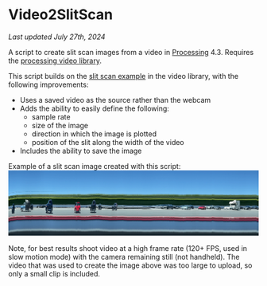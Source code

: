 # Video2SlitScan
*Last updated July 27th, 2024*

A script to create slit scan images from a video in [Processing] 4.3. Requires the [processing video library].

This script builds on the [slit scan example] in the video library, with the following improvements:
- Uses a saved video as the source rather than the webcam
- Adds the ability to easily define the following:
    -  sample rate
    -  size of the image
    -  direction in which the image is plotted
    -  position of the slit along the width of the video
-  Includes the ability to save the image

Example of a slit scan image created with this script:
![slitscan image with cars](https://github.com/mroman10/Video2SlitScan/blob/master/cars_example_long.png)

Note, for best results shoot video at a high frame rate (120+ FPS, used in slow motion mode) with the camera remaining still (not handheld). The video that was used to create the image above was too large to upload, so only a small clip is included.

[//]: # (These are reference links used in the body of this note and get stripped out when the markdown processor does its job. There is no need to format nicely because it shouldn't be seen. Thanks SO - http://stackoverflow.com/questions/4823468/store-comments-in-markdown-syntax)

   [Processing]: <https://processing.org/>
   [processing video library]: <https://github.com/processing/processing-video>
   [slit scan example]: <https://github.com/processing/processing-video/blob/main/examples/Capture/SlitScan/SlitScan.pde>
